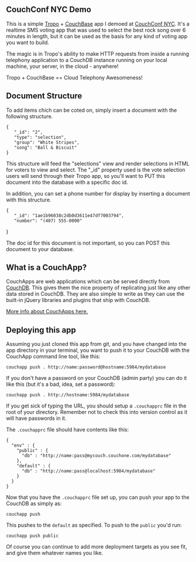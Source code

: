 ## CouchConf NYC Demo

This is a simple [Tropo](http://www.tropo.com/) + [CouchBase](http://www.couchbase.com/) app I demoed at [CouchConf NYC](http://www.couchbase.com/couchconf-nyc).  It's a realtime SMS voting app that was used to select the best rock song over 6 minutes in length, but it can be used as the basis for any kind of voting app you want to build.

The magic is in Tropo's ability to make HTTP requests from inside a running telephony application to a CouchDB instance running on your local machine, your server, in the cloud - anywhere!

Tropo + CouchBase == Cloud Telephony Awesomeness!

## Document Structure

To add items chich can be coted on, simply insert a document with the following structure.

    {
       "_id": "2",
       "type": "selection",
       "group": "White Stripes",
       "song": "Ball & Biscuit"
    }

This structure will feed the "selections" view and render selections in HTML for voters to view and select. The "_id" property used is the vote selection users will send through their Tropo app, so you'll want to PUT this document into the database with a specific doc id.

In addition, you can set a phone number for display by inserting a document with this structure.

    {
       "_id": "1ae1b96038c2db0d3611e47df7003794",
       "number": "(407) 555-0000"
} 

The doc id for this document is not important, so you can POST this document to your database.

## What is a CouchApp?

CouchApps are web applications which can be served directly from [CouchDB](http://couchdb.apache.org). This gives them the nice property of replicating just like any other data stored in CouchDB. They are also simple to write as they can use the built-in jQuery libraries and plugins that ship with CouchDB.

[More info about CouchApps here.](http://couchapp.org)

## Deploying this app

Assuming you just cloned this app from git, and you have changed into the app directory in your terminal, you want to push it to your CouchDB with the CouchApp command line tool, like this:

    couchapp push . http://name:password@hostname:5984/mydatabase

If you don't have a password on your CouchDB (admin party) you can do it like this (but it's a bad, idea, set a password):

    couchapp push . http://hostname:5984/mydatabase

If you get sick of typing the URL, you should setup a `.couchapprc` file in the root of your directory. Remember not to check this into version control as it will have passwords in it.

The `.couchapprc` file should have contents like this:

    {
      "env" : {
        "public" : {
          "db" : "http://name:pass@mycouch.couchone.com/mydatabase"
        },
        "default" : {
          "db" : "http://name:pass@localhost:5984/mydatabase"
        }
      }
    }

Now that you have the `.couchapprc` file set up, you can push your app to the CouchDB as simply as:

    couchapp push

This pushes to the `default` as specified. To push to the `public` you'd run:

    couchapp push public

Of course you can continue to add more deployment targets as you see fit, and give them whatever names you like.
